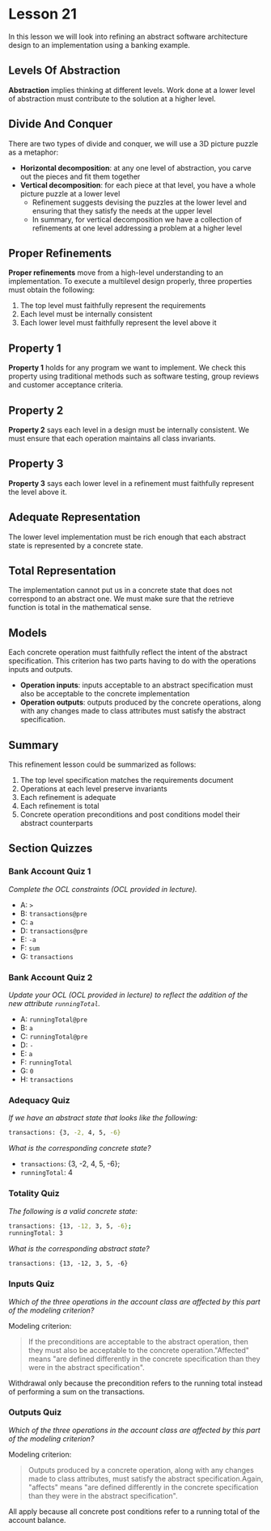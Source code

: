 # Lesson 21

In this lesson we will look into refining an abstract software architecture design to an implementation using a banking example.

## Levels Of Abstraction

**Abstraction** implies thinking at different levels. Work done at a lower level of abstraction must contribute to the solution at a higher level.

## Divide And Conquer

There are two types of divide and conquer, we will use a 3D picture puzzle as a metaphor:

- **Horizontal decomposition**: at any one level of abstraction, you carve out the pieces and fit them together
- **Vertical decomposition**: for each piece at that level, you have a whole picture puzzle at a lower level
  - Refinement suggests devising the puzzles at the lower level and ensuring that they satisfy the needs at the upper level
  - In summary, for vertical decomposition we have a collection of refinements at one level addressing a problem at a higher level

## Proper Refinements

**Proper refinements** move from a high-level understanding to an implementation. To execute a multilevel design properly, three properties must obtain the following:

1. The top level must faithfully represent the requirements
2. Each level must be internally consistent
3. Each lower level must faithfully represent the level above it

## Property 1

**Property 1** holds for any program we want to implement. We check this property using traditional methods such as software testing, group reviews and customer acceptance criteria.

## Property 2

**Property 2** says each level in a design must be internally consistent. We must ensure that each operation maintains all class invariants.

## Property 3

**Property 3** says each lower level in a refinement must faithfully represent the level above it.

## Adequate Representation

The lower level implementation must be rich enough that each abstract state is represented by a concrete state.

## Total Representation

The implementation cannot put us in a concrete state that does not correspond to an abstract one. We must make sure that the retrieve function is total in the mathematical sense.

## Models

Each concrete operation must faithfully reflect the intent of the abstract specification. This criterion has two parts having to do with the operations inputs and outputs.

- **Operation inputs**: inputs acceptable to an abstract specification must also be acceptable to the concrete implementation
- **Operation outputs**: outputs produced by the concrete operations, along with any changes made to class attributes must satisfy the abstract specification.

## Summary

This refinement lesson could be summarized as follows:

1. The top level specification matches the requirements document
2. Operations at each level preserve invariants
3. Each refinement is adequate
4. Each refinement is total
5. Concrete operation preconditions and post conditions model their abstract counterparts

## Section Quizzes

### Bank Account Quiz 1

_Complete the OCL constraints (OCL provided in lecture)._

- A: `>`
- B: `transactions@pre`
- C: `a`
- D: `transactions@pre`
- E: `-a`
- F: `sum`
- G: `transactions`

### Bank Account Quiz 2

_Update your OCL (OCL provided in lecture) to reflect the addition of the new attribute `runningTotal`._

- A: `runningTotal@pre`
- B: `a`
- C: `runningTotal@pre`
- D: `-`
- E: `a`
- F: `runningTotal`
- G: `0`
- H: `transactions`

### Adequacy Quiz

_If we have an abstract state that looks like the following:_

```bash
transactions: {3, -2, 4, 5, -6}
```

_What is the corresponding concrete state?_

- `transactions`: {3, -2, 4, 5, -6};
- `runningTotal`: 4

### Totality Quiz

_The following is a valid concrete state:_

```bash
transactions: {13, -12, 3, 5, -6};
runningTotal: 3
```

_What is the corresponding abstract state?_

`transactions: {13, -12, 3, 5, -6}`

### Inputs Quiz

_Which of the three operations in the account class are affected by this part of the modeling criterion?_

Modeling criterion:

> If the preconditions are acceptable to the abstract operation, then they must also be acceptable to the concrete operation."Affected" means "are defined differently in the concrete specification than they were in the abstract specification".

Withdrawal only because the precondition refers to the running total instead of performing a sum on the transactions.

### Outputs Quiz

_Which of the three operations in the account class are affected by this part of the modeling criterion?_

Modeling criterion:

> Outputs produced by a concrete operation, along with any changes made to class attributes, must satisfy the abstract specification.Again, "affects" means "are defined differently in the concrete specification than they were in the abstract specification".

All apply because all concrete post conditions refer to a running total of the account balance.
